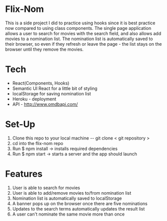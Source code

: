 # Flix-Nom

This is a side project I did to practice using hooks since it is best practice now compared to using class components. 
The single page application allows a user to search for movies with the search field, and also allows add movies to a nomination list.
The nomination list is automatically saved to their browser, so even if they refresh or leave the page - the list stays on the browser until they remove the movies.

# Tech

* React(Components, Hooks)
* Semantic UI React for a little bit of styling
* localStorage for saving nomination list
* Heroku - deployment
* API - http://www.omdbapi.com/

# Set-Up

1. Clone this repo to your local machine -- git clone < git repository >
2. cd into the flix-nom repo
3. Run $ npm install -> installs required dependencies
4. Run $ npm start -> starts a server and the app should launch 

# Features

1. User is able to search for movies
2. User is able to add/remove movies to/from nomination list
3. Nomination list is automatically saved to localStorage
4. A banner pops up on the browser once there are five nominations
5. Updates to the search terms automatically updates the result list
6. A user can't nominate the same movie more than once
